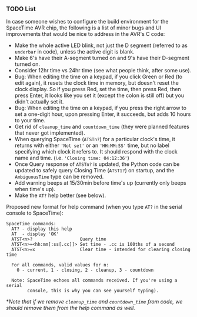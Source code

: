 ### TODO List
In case someone wishes to configure the build environment for the SpaceTime AVR chip, the following is a list of minor bugs and UI improvements that would be nice to address in the AVR's C code:

- Make the whole active LED blink, not just the D segment (referred to as `underbar` in code), unless the active digit is blank.
- Make 6's have their A-segment turned on and 9's have their D-segment turned on.
- Consider 12hr time vs 24hr time (see what people think, after some use).
- Bug: When editing the time on a keypad, if you click Green or Red (to edit again), it resets the clock time in memory, but doesn't reset the clock display. So if you press Red, set the time, then press Red, then press Enter, it looks like you set it (except the colon is still off) but you didn't actually set it.
- Bug: When editing the time on a keypad, if you press the right arrow to set a one-digit hour, upon pressing Enter, it succeeds, but adds 10 hours to your time.
- Get rid of `cleanup_time` and `countdown_time` (they were planned features that never got implemented).
- When querying SpaceTime (`ATSTn?`) for a particular clock's time, it returns with either `'Not set'` or an `'HH:MM:SS'` time, but no label specifying which clock it refers to. It should respond with the clock name and time. (i.e. `'Closing time: 04:12:36'`)
 - Once Query response of `ATSTn?` is updated, the Python code can be updated to safely query Closing Time (`ATST1?`) on startup, and the `AmbiguousTime` type can be removed.
- Add warning beeps at 15/30min before time's up (currently only beeps when time's up).
- Make the `AT?` help better (see below).

Proposed new format for help command (when you type `AT?` in the serial console to SpaceTime):
```
SpaceTime commands:
  AT? - display this help
  AT  - display 'OK'
  ATST<n>?                  Query time
  ATST<n>=<hh:mm[:ss[.cc]]> Set time - .cc is 100ths of a second
  ATST<n>=x                 Clear time - intended for clearing closing time
  
  For all commands, valid values for n:
	0 - current, 1 - closing, 2 - cleanup, 3 - countdown
  
  Note: SpaceTime echoes all commands received. If you're using a serial 
        console, this is why you can see yourself typing).
```
**Note that if we remove `cleanup_time` and `countdown_time` from code, we should remove them from the help command as well.*
